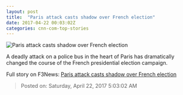 ```yaml
---
layout: post
title:  "Paris attack casts shadow over French election"
date: 2017-04-22 00:03:02Z
categories: cnn-com-top-stories
---
```


![Paris attack casts shadow over French election](http://i2.cdn.cnn.com/cnnnext/dam/assets/170420171723-20-champs-elysees-shooting-0420-super-tease.jpg)

A deadly attack on a police bus in the heart of Paris has dramatically changed the course of the French presidential election campaign.


Full story on F3News: [Paris attack casts shadow over French election](http://www.f3nws.com/n/NDMpr)

> Posted on: Saturday, April 22, 2017 5:03:02 AM
